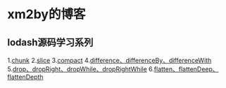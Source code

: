 # xm2by的博客
## lodash源码学习系列
1.[chunk]()
2.[slice]()
3.[compact]()
4.[difference、differenceBy、differenceWith]()
5.[drop、dropRight、dropWhile、dropRightWhile]()
6.[flatten、flattenDeep、flattenDepth]()